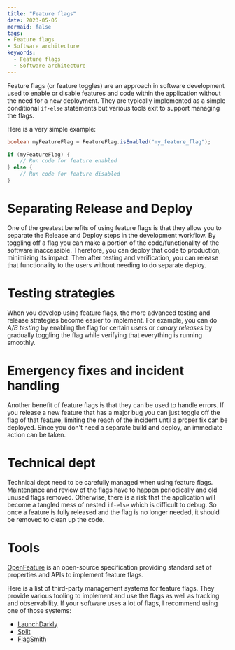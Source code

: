 ```yaml
---
title: "Feature flags"
date: 2023-05-05
mermaid: false
tags:
- Feature flags
- Software architecture
keywords:
  - Feature flags
  - Software architecture
---
```


Feature flags (or feature toggles) are an approach in software development used to enable or disable features and code within the application without the need for a new deployment. They are typically implemented as a simple conditional `if-else` statements but various tools exit to support managing the flags.

<!--more-->

Here is a very simple example:
```java
boolean myFeatureFlag = FeatureFlag.isEnabled("my_feature_flag");

if (myFeatureFlag) {
    // Run code for feature enabled
} else {
    // Run code for feature disabled
}
```

# Separating Release and Deploy

One of the greatest benefits of using feature flags is that they allow you to separate the Release and Deploy steps in
the development workflow. By toggling off a flag you can make a portion of the code/functionality of the software inaccessible. Therefore, you can deploy that code to production, minimizing its impact. Then after testing and verification, you can release that functionality to the users without needing to do separate deploy.

# Testing strategies

When you develop using feature flags, the more advanced testing and release strategies become easier to implement.
For example, you can do *A/B testing* by enabling the flag for certain users or *canary releases* by gradually toggling
the flag while verifying that everything is running smoothly.

# Emergency fixes and incident handling

Another benefit of feature flags is that they can be used to handle errors. If you release a new feature that has 
a major bug you can just toggle off the flag of that feature, limiting the reach of the incident until a proper fix can
be deployed. Since you don't need a separate build and deploy, an immediate action can be taken.

# Technical dept

Technical dept need to be carefully managed when using feature flags. Maintenance and review of the flags
have to happen periodically and old unused flags removed. Otherwise, there is a risk that the application will become a tangled mess of nested `if-else` which is difficult to debug. So once a feature is fully released and the flag is no longer needed, it should be removed to clean up the code.

# Tools

[OpenFeature](https://openfeature.dev/) is an open-source specification providing standard set of properties and APIs to implement feature flags.

Here is a list of third-party management systems for feature flags. They provide various tooling to implement and use the flags as well as tracking and observability. If your software uses a lot of flags, I recommend using one of those systems:
- [LaunchDarkly](https://launchdarkly.com/)
- [Split](https://www.split.io/)
- [FlagSmith](https://flagsmith.com/)
